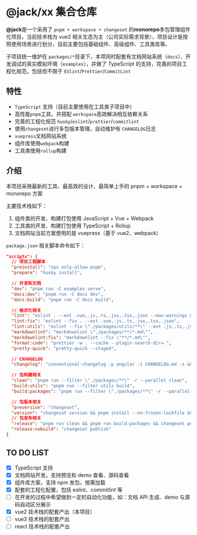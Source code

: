# @jack/xx 集合仓库

**@jack**是一个采用了 `pnpm + workspace + changeset` 的**monorepo**多包管理组件化项目，当前技术栈为 vue2 相关生态为主（公司实际需求背景），项目设计是按照使用场景进行划分，目前主要包括基础组件、高级组件、工具类库等。

子项目统一维护在 `packages/*`目录下，本项同时配套有文档网站系统（`docs`）、开发调试的真实模拟环境（`examples`），并做了 TypeScript 的支持，完善的项目工程化规范，包括但不限于 `ESlint`/`Prettier`/`CommitLint`

## 特性

- `TypeScript` 支持（目前主要使用在工具类子项目中）
- 高性能`pnpm`工具，并搭配 `workspace`高效解决相互依赖关系
- 完善的工程化规范 `husky`/`eslint`/`prettier`/`commitlint`
- 使用`changeset`进行多包版本管理，自动维护有 `CHANGELOG`日志
- `vuepress`文档网站系统
- 组件库使用`webpack`构建
- 工具类使用`rollup`构建

## 介绍

本项目采用最新的工具、最高效的设计、最简单上手的 pnpm + workspace + monorepo 方案

主要技术栈如下：

1. 组件类的开发、构建打包使用 JavaScript + Vue + Webpack
2. 工具类的开发、构建打包使用 TypeScript + Rollup
3. 文档网站当前方案使用的是 vuepress（基于 vue2、webpack）

`package.json` 相关脚本命令如下：

```json
"scripts": {
  // 项目工程脚本
  "preinstall": "npx only-allow pnpm",
  "prepare": "husky install",

  // 开发和文档
  "dev": "pnpm run -C examples serve",
  "docs:dev": "pnpm run -C docs dev",
  "docs:build": "pnpm run -C docs build",

  // 格式化相关
  "lint": "eslint . --ext .vue,.js,.ts,.jsx,.tsx,.json --max-warnings 0",
  "lint:fix": "eslint --fix . --ext .vue,.js,.ts,.jsx,.tsx,.json",
  "lint:utils": "eslint --fix \"./packages/utils/**\" --ext .js,.ts,.json",
  "markdownlint": "markdownlint \"./packages/**/*.md\"",
  "markdownlint:fix": "markdownlint --fix \"**/*.md\"",
  "format:code": "prettier -w . --cache --plugin-search-dir=.",
  "pretty-quick": "pretty-quick --staged",

  // CHANGELOG
  "changelog": "conventional-changelog -p angular -i CHANGELOG.md -s && git add CHANGELOG.md",

  // 包构建相关
  "clean": "pnpm run --filter \"./packages/**\" -r --parallel clean",
  "build:utils": "pnpm run --filter utils build",
  "build:packages": "pnpm run --filter \"./packages/**\" -r --parallel build",

  // 包版本相关
  "preversion": "changeset",
  "version": "changeset version && pnpm install --no-frozen-lockfile && pnpm run format:code",
  // 包发布相关
  "release": "pnpm run clean && pnpm run build:packages && changeset publish",
  "release:nobuild": "changeset publish"
}
```

## TO DO LIST

- [x] TypeScript 支持
- [x] 文档网站开发，支持预览和 demo 查看、源码查看
- [x] 组件库方案，支持 npm 发包，按需加载
- [x] 配套的工程化配置，包括 eslint、commitlint 等
- [ ] 在开发的过程中希望做到一定的自动化功能，如：文档 API 生成、demo 与源码自动区分展示
- [x] vue2 技术栈的配套产出（本项目）
- [ ] vue3 技术栈的配套产出
- [ ] react 技术栈的配套产出
